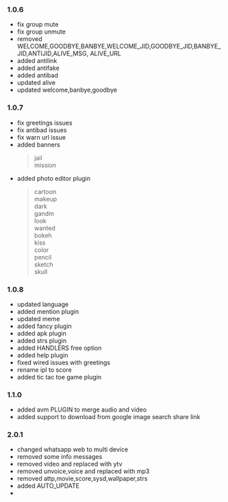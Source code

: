 ### 1.0.6
* fix group mute <br>
* fix group unmute <br>
* removed WELCOME,GOODBYE,BANBYE,WELCOME_JID,GOODBYE_JID,BANBYE_JID,ANTIJID,ALIVE_MSG, ALIVE_URL <br>
* added antilink <br>
* added antifake <br>
* added antibad <br>
* updated alive <br>
* updated welcome,banbye,goodbye

### 1.0.7
* fix greetings issues <br>
* fix antibad issues <br>
* fix warn url issue <br>
* added banners <br>
  >jail<br>
  >mission<br>
* added photo editor plugin <br>
  >cartoon<br>
  >makeup<br>
  >dark<br>
  >gandm<br>
  >look<br>
  >wanted<br>
  >bokeh<br>
  >kiss<br>
  >color<br>
  >pencil<br>
  >sketch<br>
  >skull<br>

### 1.0.8
* updated language <br>
* added mention plugin <br>
* updated meme <br>
* added fancy plugin <br>
* added apk plugin <br>
* added strs plugin <br>
* added HANDLERS free option <br>
* added help plugin <br>
* fixed wired issues with greetings <br>
* rename ipl to score
* added tic tac toe game plugin

### 1.1.0
* added avm PLUGIN to merge audio and video
* added support to download from google image search share link

### 2.0.1
* changed whatsapp web to multi device
* removed some info messages
* removed video and replaced with ytv
* removed unvoice,voice and replaced with mp3
* removed attp,movie,score,sysd,wallpaper,strs
* added AUTO_UPDATE
*